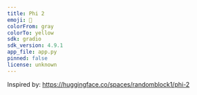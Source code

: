 ```yaml
---
title: Phi 2
emoji: 🏢
colorFrom: gray
colorTo: yellow
sdk: gradio
sdk_version: 4.9.1
app_file: app.py
pinned: false
license: unknown
---
```


Inspired by: https://huggingface.co/spaces/randomblock1/phi-2